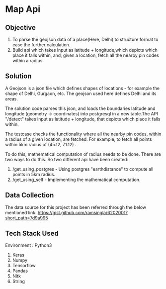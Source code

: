 # Map Api

## Objective 
1. To parse the geojson data of a place(Here, Delhi) to structure format to ease the further calculation.
2. Build api which takes input as latitude + longitude,which depicts which place it falls within, and, given a location,
fetch all the nearby pin codes within a radius.

## Solution
A Geojson is a json file which defines shapes of locations - for example the shape of Delhi, Gurgaon, etc.
The geojson used here defines Delhi and its areas.

The solution code parses this json, and loads the boundaries latitude and longitude (geometry -> coordinates) into postgresql in a new table.The API "/detect" takes input as latitude + longitude, that depicts which place it falls within.
 
The testcase checks the functionality where all the nearby pin codes, within a radius of a given location, are fetched. For example, to fetch all points within 5km radius of (45.12, 71.12) .
 
To do this, mathematical computation of radius needs to be done. There are two ways to do this. So two different api have been created:
1.  /get_using_postgres - Using postgres "earthdistance" to compute all points in 5km radius.
2. /get_using_self - Implementing the mathematical computation.  

## Data Collection
The data source for this project has been referred through the below mentioned link.
 https://gist.github.com/ramsingla/6202001?short_path=7d9a995

## Tech Stack Used
Environment : Python3
1. Keras
2. Numpy
3. Tensorflow
4. Pandas
5. Nltk
6. String
